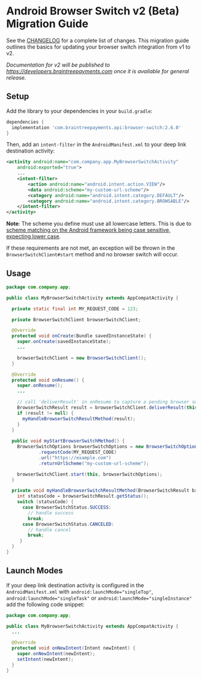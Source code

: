 # Android Browser Switch v2 (Beta) Migration Guide
 
See the [CHANGELOG](/CHANGELOG.md) for a complete list of changes. This migration guide outlines the basics for updating your browser switch integration from v1 to v2.

_Documentation for v2 will be published to https://developers.braintreepayments.com once it is available for general release._

## Setup

Add the library to your dependencies in your `build.gradle`:

```groovy
dependencies {
  implementation 'com.braintreepayments.api:browser-switch:2.6.0'
}
```

Then, add an `intent-filter` in the `AndroidManifest.xml` to your deep link destination activity:

```xml
<activity android:name="com.company.app.MyBrowserSwitchActivity"
    android:exported="true">
    ...
    <intent-filter>
        <action android:name="android.intent.action.VIEW"/>
        <data android:scheme="my-custom-url-scheme"/>
        <category android:name="android.intent.category.DEFAULT"/>
        <category android:name="android.intent.category.BROWSABLE"/>
    </intent-filter>
</activity>
```

**Note**: The scheme you define must use all lowercase letters. This is due to [scheme matching on the Android framework being case sensitive, expecting lower case](https://developer.android.com/guide/topics/manifest/data-element#scheme).

If these requirements are not met, an exception will be thrown in the `BrowserSwitchClient#start` method and no browser switch will occur.

## Usage

```java
package com.company.app;

public class MyBrowserSwitchActivity extends AppCompatActivity {

  private static final int MY_REQUEST_CODE = 123;

  private BrowserSwitchClient browserSwitchClient;

  @Override
  protected void onCreate(Bundle savedInstanceState) {
    super.onCreate(savedInstanceState);
    ...

    browserSwitchClient = new BrowserSwitchClient();
  }

  @Override
  protected void onResume() {
    super.onResume();
    ...

    // call 'deliverResult' in onResume to capture a pending browser switch result
    BrowserSwitchResult result = browserSwitchClient.deliverResult(this);
    if (result != null) {
      myHandleBrowserSwitchResultMethod(result); 
    }
  }
  
  public void myStartBrowserSwitchMethod() { 
    BrowserSwitchOptions browserSwitchOptions = new BrowserSwitchOptions()
            .requestCode(MY_REQUEST_CODE)
            .url("https://example.com")
            .returnUrlScheme("my-custom-url-scheme");

    browserSwitchClient.start(this, browserSwitchOptions);
  }   

  private void myHandleBrowserSwitchResultMethod(BrowserSwitchResult browserSwitchResult) {
    int statusCode = browserSwitchResult.getStatus();
    switch (statusCode) {
      case BrowserSwitchStatus.SUCCESS:
        // handle success
        break;
      case BrowserSwitchStatus.CANCELED:
        // handle cancel
        break;
     }
  }   
}
```

## Launch Modes

If your deep link destination activity is configured in the `AndroidManifest.xml` with `android:launchMode="singleTop"`, 
`android:launchMode="singleTask"` or `android:launchMode="singleInstance"` add the following code snippet:


```java
package com.company.app;

public class MyBrowserSwitchActivity extends AppCompatActivity {
  ... 

  @Override
  protected void onNewIntent(Intent newIntent) {
    super.onNewIntent(newIntent);
    setIntent(newIntent);
  }
}
```
